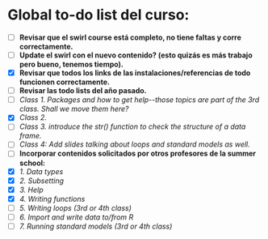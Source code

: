 # Global to-do list del curso:

- [ ] **Revisar que el swirl course está completo, no tiene faltas y corre correctamente.**
- [ ] **Update el swirl con el nuevo contenido? (esto quizás es más trabajo pero bueno, tenemos tiempo).**
- [x] **Revisar que todos los links de las instalaciones/referencias de todo funcionen correctamente.**
- [ ] **Revisar las todo lists del año pasado.**
- [ ] _Class 1. Packages and how to get help--those topics are part of the 3rd class. Shall we move them here?_
- [x] _Class 2._
- [ ] _Class 3. introduce the str() function to check the structure of a data frame._
- [ ] _Class 4: Add slides talking about loops and standard models as well._
- [ ] **Incorporar contenidos solicitados por otros profesores de la summer school:**
- [x] _1. Data types_
- [x] _2. Subsetting_
- [x] _3. Help_
- [x] _4. Writing functions_
- [ ] _5. Writing loops (3rd or 4th class)_
- [ ] _6. Import and write data to/from R_
- [ ] _7. Running standard models (3rd or 4th class)_
